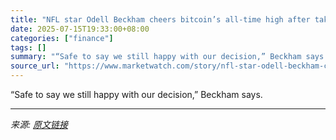 ```yaml
---
title: "NFL star Odell Beckham cheers bitcoin’s all-time high after taking his 2021 salary in the crypto. Here’s what it’s worth now."
date: 2025-07-15T19:33:00+08:00
categories: ["finance"]
tags: []
summary: "“Safe to say we still happy with our decision,” Beckham says."
source_url: "https://www.marketwatch.com/story/nfl-star-odell-beckham-cheers-bitcoins-all-time-high-after-taking-his-2021-salary-in-the-crypto-heres-what-its-worth-now-eb81245a?mod=mw_rss_topstories"
---
```


“Safe to say we still happy with our decision,” Beckham says.

---

*来源: [原文链接](https://www.marketwatch.com/story/nfl-star-odell-beckham-cheers-bitcoins-all-time-high-after-taking-his-2021-salary-in-the-crypto-heres-what-its-worth-now-eb81245a?mod=mw_rss_topstories)*
